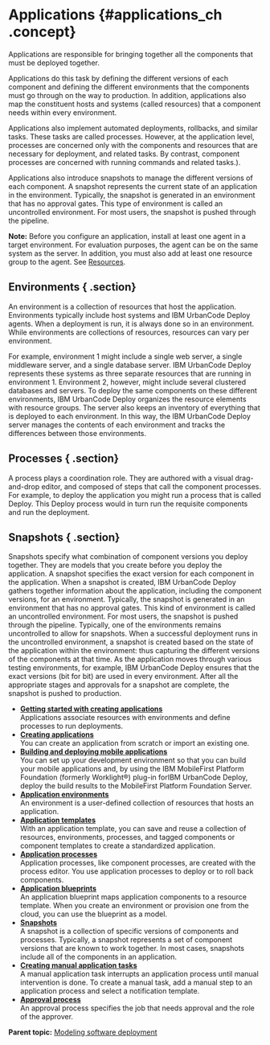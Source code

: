 # Applications {#applications_ch .concept}

Applications are responsible for bringing together all the components that must be deployed together.

Applications do this task by defining the different versions of each component and defining the different environments that the components must go through on the way to production. In addition, applications also map the constituent hosts and systems \(called resources\) that a component needs within every environment.

Applications also implement automated deployments, rollbacks, and similar tasks. These tasks are called processes. However, at the application level, processes are concerned only with the components and resources that are necessary for deployment, and related tasks. By contrast, component processes are concerned with running commands and related tasks.\).

Applications also introduce snapshots to manage the different versions of each component. A snapshot represents the current state of an application in the environment. Typically, the snapshot is generated in an environment that has no approval gates. This type of environment is called an uncontrolled environment. For most users, the snapshot is pushed through the pipeline.

**Note:** Before you configure an application, install at least one agent in a target environment. For evaluation purposes, the agent can be on the same system as the server. In addition, you must also add at least one resource group to the agent. See [Resources](resources_ch.md).

## Environments { .section}

An environment is a collection of resources that host the application. Environments typically include host systems and IBM UrbanCode Deploy agents. When a deployment is run, it is always done so in an environment. While environments are collections of resources, resources can vary per environment.

For example, environment 1 might include a single web server, a single middleware server, and a single database server. IBM UrbanCode Deploy represents these systems as three separate resources that are running in environment 1. Environment 2, however, might include several clustered databases and servers. To deploy the same components on these different environments, IBM UrbanCode Deploy organizes the resource elements with resource groups. The server also keeps an inventory of everything that is deployed to each environment. In this way, the IBM UrbanCode Deploy server manages the contents of each environment and tracks the differences between those environments.

## Processes { .section}

A process plays a coordination role. They are authored with a visual drag-and-drop editor, and composed of steps that call the component processes. For example, to deploy the application you might run a process that is called Deploy. This Deploy process would in turn run the requisite components and run the deployment.

## Snapshots { .section}

Snapshots specify what combination of component versions you deploy together. They are models that you create before you deploy the application. A snapshot specifies the exact version for each component in the application. When a snapshot is created, IBM UrbanCode Deploy gathers together information about the application, including the component versions, for an environment. Typically, the snapshot is generated in an environment that has no approval gates. This kind of environment is called an uncontrolled environment. For most users, the snapshot is pushed through the pipeline. Typically, one of the environments remains uncontrolled to allow for snapshots. When a successful deployment runs in the uncontrolled environment, a snapshot is created based on the state of the application within the environment: thus capturing the different versions of the components at that time. As the application moves through various testing environments, for example, IBM UrbanCode Deploy ensures that the exact versions \(bit for bit\) are used in every environment. After all the appropriate stages and approvals for a snapshot are complete, the snapshot is pushed to production.

-   **[Getting started with creating applications](../topics/getstart_application_create.md)**  
Applications associate resources with environments and define processes to run deployments.
-   **[Creating applications](../topics/app_create.md)**  
You can create an application from scratch or import an existing one.
-   **[Building and deploying mobile applications](../topics/plugins_worklight_buildanddeploy.md)**  
You can set up your development environment so that you can build your mobile applications and, by using the IBM MobileFirst Platform Foundation \(formerly Worklight®\) plug-in forIBM UrbanCode Deploy, deploy the build results to the MobileFirst Platform Foundation Server.
-   **[Application environments](../topics/app_environment.md)**  
An environment is a user-defined collection of resources that hosts an application.
-   **[Application templates](../topics/app_template.md)**  
With an application template, you can save and reuse a collection of resources, environments, processes, and tagged components or component templates to create a standardized application.
-   **[Application processes](../topics/appl_processes_intro.md)**  
Application processes, like component processes, are created with the process editor. You use application processes to deploy or to roll back components.
-   **[Application blueprints](../topics/app_blueprint.md)**  
An application blueprint maps application components to a resource template. When you create an environment or provision one from the cloud, you can use the blueprint as a model.
-   **[Snapshots](../topics/app_snapshot.md)**  
A snapshot is a collection of specific versions of components and processes. Typically, a snapshot represents a set of component versions that are known to work together. In most cases, snapshots include all of the components in an application.
-   **[Creating manual application tasks](../topics/app_tasks_creating.md)**  
A manual application task interrupts an application process until manual intervention is done. To create a manual task, add a manual step to an application process and select a notification template.
-   **[Approval process](../topics/app_approvalCreate.md)**  
An approval process specifies the job that needs approval and the role of the approver.

**Parent topic:** [Modeling software deployment](../topics/part_using.md)

